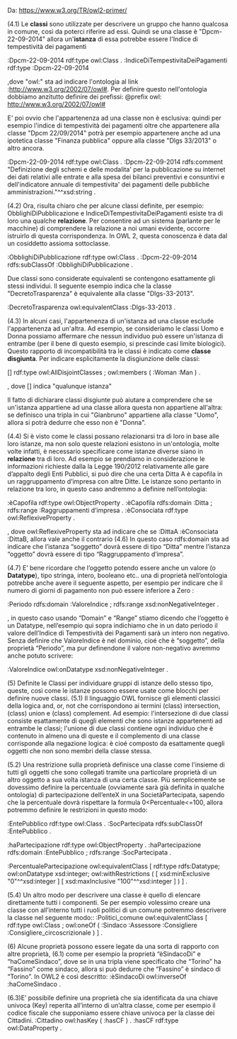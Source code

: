 Da: https://www.w3.org/TR/owl2-primer/

(4.1) Le **classi** sono utilizzate per descrivere un gruppo che hanno qualcosa in comune, così da poterci riferire ad essi. 
Quindi se una classe è "Dpcm-22-09-2014" allora un'**istanza** di essa potrebbe essere l'Indice di tempestività dei pagamenti

 :Dpcm-22-09-2014  rdf:type owl:Class .
 :IndiceDiTempestivitaDeiPagamenti rdf:type :Dpcm-22-09-2014

 ,dove "owl:" sta ad indicare l'ontologia al link :http://www.w3.org/2002/07/owl#. Per definire questo nell'ontologia
 dobbiamo anzitutto definire dei prefissi: @prefix owl: <http://www.w3.org/2002/07/owl#>

E' poi ovvio che l'appartenenza ad una classe non è esclusiva: quindi per esempio l'indice di tempestività dei pagamenti 
oltre che appartenere alla classe "Dpcm 22/09/2014" potrà per esempio appartenere 
anche ad una ipotetica classe "Finanza pubblica" oppure alla classe "Dlgs 33/2013" o altro ancora.

:Dpcm-22-09-2014  rdf:type owl:Class .
:Dpcm-22-09-2014  rdfs:comment "Definizione degli schemi e delle modalita' per la pubblicazione su internet dei dati relativi alle entrate e alla spesa dei bilanci preventivi e consuntivi e dell'indicatore annuale di tempestivita' dei pagamenti delle pubbliche amministrazioni."^^xsd:string .

(4.2) Ora, risulta chiaro che per alcune classi definite, per esempio: ObblighiDiPubblicazione e IndiceDiTempestivitaDeiPagamenti esiste tra di loro una qualche **relazione**. Per consentire ad un sistema (parlante per le macchine) di comprendere la relazione a noi umani evidente, occorre istruirlo di questa corrispondenza. In OWL 2, questa conoscenza è data dal un cosiddetto assioma sottoclasse.

  :ObblighiDiPubblicazione  rdf:type owl:Class .
 :Dpcm-22-09-2014 rdfs:subClassOf :ObblighiDiPubblicazione .

 Due classi sono considerate equivalenti se contengono esattamente gli stessi individui. 
 Il seguente esempio indica che la classe "DecretoTrasparenza" è equivalente alla classe "Dlgs-33-2013".
 
 :DecretoTrasparenza owl:equivalentClass :Dlgs-33-2013 .

(4.3) In alcuni casi, l'appartenenza di un'istanza ad una classe esclude l'appartenenza ad un'altra.
Ad esempio, se consideriamo le classi Uomo e Donna possiamo affermare che nessun individuo può essere un'istanza di entrambe
(per il bene di questo esempio, si prescinde casi limite biologici). Questo rapporto di incompatibilità tra le classi è indicato come
 **classe disgiunta**. Per indicare esplicitamente la disgiunzione delle classi:
 
 []  rdf:type     owl:AllDisjointClasses ;
     owl:members  ( :Woman  :Man ) .
     
 , dove [] indica "qualunque istanza"
 
Il fatto di dichiarare classi disgiunte può aiutare a comprendere che se un'istanza appartiene ad una classe allora questa non appartiene all'altra: se definisco una tripla in cui "Gianbruno" appartiene alla classe "Uomo", allora si potrà dedurre che esso non è "Donna".

(4.4) Si è visto come le classi possano relazionarsi tra di loro in base alle loro istanze, ma non solo queste relazioni esistono in un'ontologia, molte volte infatti, è necessario specificare come istanze diverse siano in **relazione** tra di loro.
Ad esempio se prendiamo in considerazione le informazioni richieste dalla la Legge 190/2012 relativamente alle gare d’appalto degli Enti Pubblici, si può dire che una certa Ditta A è capofila in un raggruppamento d’impresa con altre Ditte. Le istanze sono pertanto in relazione tra loro, in questo caso andremmo a definire nell’ontologia:

:èCapofila rdf:type owl:ObjectProperty .
:èCapofila rdfs:domain      :Ditta ;
           rdfs:range       :Raggruppamenti d’impresa .
:èConsociata  rdf:type  owl:ReflexiveProperty .

, dove owl:ReflexiveProperty sta ad indicare che se :DittaA :èConsociata :DittaB, allora vale anche il contrario
(4.6) In questo caso rdfs:domain sta ad indicare che l’istanza “soggetto” dovrà essere di tipo “Ditta” mentre l’istanza “oggetto” dovrà essere di tipo “Raggruppamento d’impresa”.

(4.7) E’ bene ricordare che l’oggetto potendo essere anche un valore (o **Datatype**), tipo stringa, intero, booleano etc.. una di proprietà nell’ontologia potrebbe anche avere il seguente aspetto, per esempio per indicare che il numero di giorni di pagamento non può essere inferiore a Zero :

:Periodo  rdfs:domain  :ValoreIndice ;
          rdfs:range   xsd:nonNegativeInteger .

, in questo caso usando “Domain” e “Range” stiamo dicendo che l’oggetto è un Datatype, nell’esempio qui sopra indichiamo che in un dato periodo il valore dell’Indice di Tempestività dei Pagamenti sarà un intero non negativo.
Senza definire che ValoreIndice è nel dominio, cioé che è “soggetto”, della proprietà “Periodo”, ma pur definendone il valore non-negativo avremmo anche potuto scrivere:

 :ValoreIndice  owl:onDatatype  xsd:nonNegativeInteger .


(5) Definite le Classi per individuare gruppi di istanze dello stesso tipo, queste, così come le istanze possono essere usate come blocchi per definire nuove classi.
(5.1) Il linguaggio OWL fornisce gli elementi classici della logica and, or, not che corrispondono ai termini (class) intersection, (class) union e (class) complement.
Ad esempio: l'intersezione di due classi consiste esattamente di quegli elementi che sono istanze appartenenti ad entrambe le classi; l'unione di due classi contiene ogni individuo che è contenuto in almeno una di queste e il complemento di una classe corrisponde alla negazione logica: è cioé composto da esattamente quegli oggetti che non sono membri della classe stessa.

(5.2) Una restrizione sulla proprietà definisce una classe come l'insieme di tutti gli oggetti che sono collegati tramite una particolare proprietà di un altro oggetto a sua volta istanza di una certa classe. Più semplicemente se dovessimo definire la percentuale (ovviamente sarà già definita in qualche ontologia) di partecipazione dell’enteX in una SocietàPartecipata, sapendo che la percentuale dovrà rispettare la formula 0<Percentuale<=100, allora potremmo definire le restrizioni in questo modo:

:EntePubblico  rdf:type owl:Class .
:SocPartecipata    rdfs:subClassOf :EntePubblico .

:haPartecipazione rdf:type owl:ObjectProperty .
:haPartecipazione rdfs:domain  :EntePubblico ;
                  rdfs:range   :SocPartecipata  .

:PercentualePartecipazione  owl:equivalentClass
[ rdf:type       rdfs:Datatype;
  owl:onDatatype xsd:integer;
  owl:withRestrictions (
     [ xsd:minExclusive "0"^^xsd:integer ]
     [ xsd:maxInclusive "100"^^xsd:integer ]
  )
] .

(5.4) Un altro modo per descrivere una classe è quello di elencare direttamente tutti i componenti. Se per esempio volessimo creare una classe con all’interno tutti i ruoli politici di un comune potremmo descrivere la classe nel seguente modo::
:Politici_comune  owl:equivalentClass  [
   rdf:type   owl:Class ;
   owl:oneOf  ( :Sindaco  :Assessore  :Consigliere  :Consigliere_circoscrizionale )
 ] .

(6) Alcune proprietà possono essere legate da una sorta di rapporto con altre proprietà, (6.1) come per esempio la proprietà “èSindacoDi” e “haComeSindaco”, dove se in una tripla viene specificato che “Torino” ha “Fassino” come sindaco, allora si può dedurre che “Fassino” è sindaco di “Torino”. In OWL2 è così descritto:
:èSindacoDi owl:inverseOf :haComeSindaco .

(6.3)E’ possibile definire una proprietà che sia identificata da una chiave univoca (Key) reperita all’interno di un’altra classe, come per esempio il codice fiscale che supponiamo essere chiave univoca per la classe dei Cittadini.
:Cittadino  owl:hasKey  ( :hasCF ) .
:hasCF  rdf:type  owl:DataProperty .

